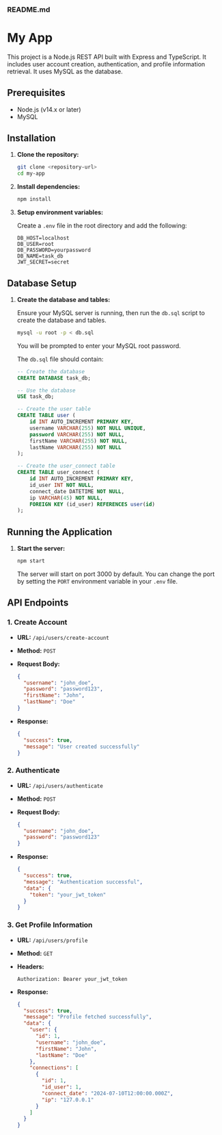 ### README.md

# My App

This project is a Node.js REST API built with Express and TypeScript. It includes user account creation, authentication, and profile information retrieval. It uses MySQL as the database.

## Prerequisites

- Node.js (v14.x or later)
- MySQL

## Installation

1. **Clone the repository:**

   ```bash
   git clone <repository-url>
   cd my-app
   ```

2. **Install dependencies:**

   ```bash
   npm install
   ```

3. **Setup environment variables:**

   Create a `.env` file in the root directory and add the following:

   ```env
   DB_HOST=localhost
   DB_USER=root
   DB_PASSWORD=yourpassword
   DB_NAME=task_db
   JWT_SECRET=secret
   ```

## Database Setup

1. **Create the database and tables:**

   Ensure your MySQL server is running, then run the `db.sql` script to create the database and tables.

   ```bash
   mysql -u root -p < db.sql
   ```

   You will be prompted to enter your MySQL root password.

   The `db.sql` file should contain:

   ```sql
   -- Create the database
   CREATE DATABASE task_db;

   -- Use the database
   USE task_db;

   -- Create the user table
   CREATE TABLE user (
       id INT AUTO_INCREMENT PRIMARY KEY,
       username VARCHAR(255) NOT NULL UNIQUE,
       password VARCHAR(255) NOT NULL,
       firstName VARCHAR(255) NOT NULL,
       lastName VARCHAR(255) NOT NULL
   );

   -- Create the user_connect table
   CREATE TABLE user_connect (
       id INT AUTO_INCREMENT PRIMARY KEY,
       id_user INT NOT NULL,
       connect_date DATETIME NOT NULL,
       ip VARCHAR(45) NOT NULL,
       FOREIGN KEY (id_user) REFERENCES user(id)
   );
   ```

## Running the Application

1. **Start the server:**

   ```bash
   npm start
   ```

   The server will start on port 3000 by default. You can change the port by setting the `PORT` environment variable in your `.env` file.

## API Endpoints

### 1. Create Account

- **URL:** `/api/users/create-account`
- **Method:** `POST`
- **Request Body:**

  ```json
  {
    "username": "john_doe",
    "password": "password123",
    "firstName": "John",
    "lastName": "Doe"
  }
  ```

- **Response:**

  ```json
  {
    "success": true,
    "message": "User created successfully"
  }
  ```

### 2. Authenticate

- **URL:** `/api/users/authenticate`
- **Method:** `POST`
- **Request Body:**

  ```json
  {
    "username": "john_doe",
    "password": "password123"
  }
  ```

- **Response:**

  ```json
  {
    "success": true,
    "message": "Authentication successful",
    "data": {
      "token": "your_jwt_token"
    }
  }
  ```

### 3. Get Profile Information

- **URL:** `/api/users/profile`
- **Method:** `GET`
- **Headers:**

  ```http
  Authorization: Bearer your_jwt_token
  ```

- **Response:**

  ```json
  {
    "success": true,
    "message": "Profile fetched successfully",
    "data": {
      "user": {
        "id": 1,
        "username": "john_doe",
        "firstName": "John",
        "lastName": "Doe"
      },
      "connections": [
        {
          "id": 1,
          "id_user": 1,
          "connect_date": "2024-07-10T12:00:00.000Z",
          "ip": "127.0.0.1"
        }
      ]
    }
  }
  ```


